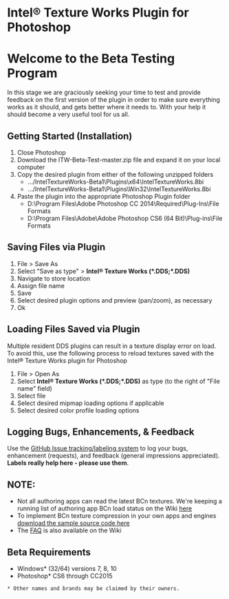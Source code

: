# Intel&reg; Texture Works Plugin for Photoshop
# Welcome to the  Beta Testing Program
In this stage we are graciously seeking your time to test and provide feedback on the first version of the plugin in order to make sure everything works as it should, and gets better where it needs to. With your help it should become a very useful tool for us all.

## Getting Started (Installation)
1. Close Photoshop
2. Download the ITW-Beta-Test-master.zip file and expand it on your local computer
3. Copy the desired plugin from either of the following unzipped folders
	* .../IntelTextureWorks-Beta1\Plugins\x64\IntelTextureWorks.8bi
	* .../IntelTextureWorks-Beta1\Plugins\Win32\IntelTextureWorks.8bi
4. Paste the plugin into the appropriate Photoshop Plugin folder
	* D:\Program Files\Adobe Photoshop CC 2014\Required\Plug-Ins\File Formats
	* D:\Program Files\Adobe\Adobe Photoshop CS6 (64 Bit)\Plug-ins\File Formats

## Saving Files via Plugin
1. File > Save As
2. Select "Save as type" > **Intel&reg; Texture Works (\*.DDS;\*.DDS)**
2. Navigate to store location
3. Assign file name
4. Save
5. Select desired plugin options and preview (pan/zoom), as necessary
6. Ok

## Loading Files Saved via Plugin
Multiple resident DDS plugins can result in a texture display error on load. To avoid this, use the following process to reload textures saved with the Intel&reg; Texture Works plugin for Photoshop

1. File > Open As
2. Select **Intel&reg; Texture Works (\*.DDS;\*.DDS)** as type (to the right of "File name" field)
3. Select file
4. Select desired mipmap loading options if applicable
5. Select desired color profile loading options

## Logging Bugs, Enhancements, & Feedback
Use the [GitHub Issue tracking/labeling system](https://github.com/GameTechDev/ITW-Beta-Test/issues) to log your bugs, enhancement (requests), and feedback (general impressions appreciated). **Labels really help here - please use them**.

## NOTE:
* Not all authoring apps can read the latest BCn textures. We're keeping a running list of authoring app BCn load status on the Wiki [here](https://github.com/GameTechDev/ITW-Beta-Test/wiki/BCn-App-Support)
* To implement BCn texture compression in your own apps and engines [download the sample source code here](https://software.intel.com/en-us/articles/fast-ispc-texture-compressor-update)
* The [FAQ](https://github.com/GameTechDev/ITW-Beta-Test/wiki/FAQ) is also available on the Wiki

## Beta Requirements

* Windows\* (32/64) versions 7, 8, 10
* Photoshop\* CS6 through CC2015

```
* Other names and brands may be claimed by their owners.
```